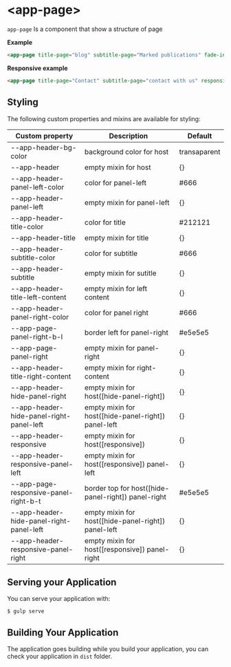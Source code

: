 # \<app-page\>

`app-page`
Is a component that show a structure of page

__Example__

```html
<app-page title-page="blog" subtitle-page="Marked publications" fade-in></app-page>
```

__Responsive example__

```html
<app-page title-page="Contact" subtitle-page="contact with us" responsive fade-in></app-page>
```

## Styling
The following custom properties and mixins are available for styling:

Custom property                           | Description                                         | Default       |
------------------------------------------|-----------------------------------------------------|---------------|
--app-header-bg-color                     | background color for host                           | transaparent  |
--app-header                              | empty mixin for host                                | {}            |
--app-header-panel-left-color             | color for panel-left                                | #666          |
--app-header-panel-left                   | empty mixin for panel-left                          | {}            |
--app-header-title-color                  | color for title                                     | #212121       |
--app-header-title                        | empty mixin for title                               | {}            |
--app-header-subtitle-color               | color for subtitle                                  | #666          |
--app-header-subtitle                     | empty mixin for sutitle                             | {}            |
--app-header-title-left-content           | empty mixin for left content                        | {}            |
--app-header-panel-right-color            | color for panel right                               | #666          |
--app-page-panel-right-b-l                | border left for panel-right                         | #e5e5e5       |
--app-page-panel-right                    | empty mixin for panel-right                         | {}            |
--app-header-title-right-content          | empty mixin for right-content                       | {}            |
--app-header-hide-panel-right             | empty mixin for host([hide-panel-right])            | {}            |
--app-header-hide-panel-right-panel-left  | empty mixin for host([hide-panel-right]) panel-left | {}            |
--app-header-responsive                   | empty mixin for host([responsive])                  | {}            |
--app-header-responsive-panel-left        | empty mixin for host([responsive]) panel-left       | {}            |
--app-page-responsive-panel-right-b-t     | border top for host([hide-panel-right]) panel-right | #e5e5e5       |
--app-header-hide-panel-right-panel-left  | empty mixin for host([hide-panel-right]) panel-left | {}            |
--app-header-responsive-panel-right       | empty mixin for host([responsive]) panel-right      | {}            |

## Serving your Application

You can serve your application with:

    $ gulp serve

## Building Your Application

The application goes building while you build your application, you can check your application in `dist` folder.
